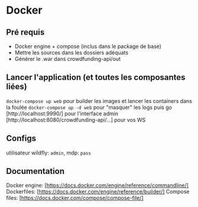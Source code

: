 # Docker
## Pré requis
- Docker engine + compose (inclus dans le package de base)
- Mettre les sources dans les dossiers adéquats
- Générer le .war dans crowdfunding-api/out
## Lancer l'application (et toutes les composantes liées)
`docker-compose up web` pour builder les images et lancer les containers dans la foulée
`docker-compose up -d web` pour "masquer" les logs
puis go [http://localhost:9990/] pour l'interface admin
[http://localhost:8080/crowdfunding-api/...] pour vos WS
## Configs
utilisateur wildfly: `admin`, mdp: `pass`
## Documentation
Docker engine: [https://docs.docker.com/engine/reference/commandline/]
Dockerfiles: [https://docs.docker.com/engine/reference/builder/]
Compose files: [https://docs.docker.com/compose/compose-file/]